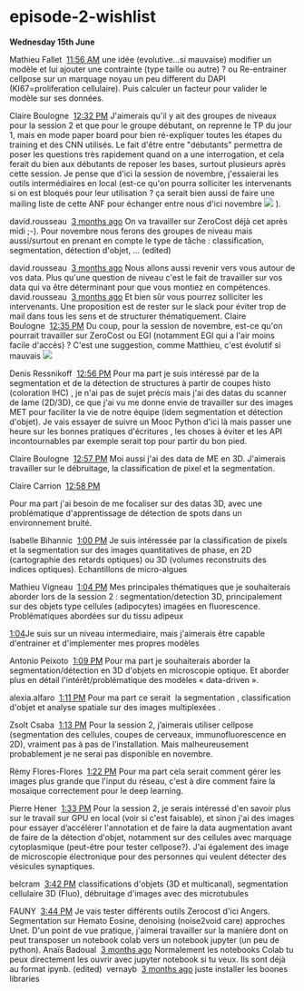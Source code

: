 # episode-2-wishlist

**Wednesday 15th June**

﻿Mathieu Fallet  [11:56 AM](https://anfdeepscopie.slack.com/archives/C03LEDH71UY/p1655286968366469)
une idée (evolutive...si mauvaise) modifier un modèle et lui ajouter une contrainte (type taille ou autre) ? ou Re-entrainer cellpose sur un marquage noyau un peu different du DAPI (KI67=proliferation cellulaire). Puis calculer un facteur pour valider le modèle sur ses données.



Claire Boulogne  [12:32 PM](https://anfdeepscopie.slack.com/archives/C03LEDH71UY/p1655289127485519)
J'aimerais qu'il y ait des groupes de niveaux pour la session 2 et que pour le groupe débutant, on reprenne le TP du jour 1, mais en mode paper board pour bien ré-expliquer toutes les étapes du training et des CNN utilisés. Le fait d'être entre "débutants" permettra de poser les questions très rapidement quand on a une interrogation, et cela ferait du bien aux débutants de reposer les bases, surtout plusieurs après cette session.
Je pense que d'ici la session de novembre, j'essaierai les outils intermédiaires en local (est-ce qu'on pourra solliciter les intervenants si on est bloqués pour leur utilisation ? ça serait bien aussi de faire une mailing liste de cette ANF pour échanger entre nous d'ici novembre ![](https://a.slack-edge.com/production-standard-emoji-assets/14.0/google-medium/1f609@2x.png) ).

david.rousseau  [3 months ago](https://anfdeepscopie.slack.com/archives/C03LEDH71UY/p1655289395093999?thread_ts=1655289127.485519&cid=C03LEDH71UY)
On va travailler sur ZeroCost déjà cet après midi ;-). Pour novembre nous ferons des groupes de niveau mais aussi/surtout en prenant en compte le type de tâche : classification, segmentation, détection d'objet, ... (edited) 

david.rousseau  [3 months ago](https://anfdeepscopie.slack.com/archives/C03LEDH71UY/p1655289437103739?thread_ts=1655289127.485519&cid=C03LEDH71UY)
Nous allons aussi revenir vers vous autour de vos data. Plus qu'une question de niveau c'est le fait de travailler sur vos data qui va être déterminant pour que vous montiez en compétences.
david.rousseau  [3 months ago](https://anfdeepscopie.slack.com/archives/C03LEDH71UY/p1655289533623679?thread_ts=1655289127.485519&cid=C03LEDH71UY)
Et bien sûr vous pourrez solliciter les intervenants. Une proposition est de rester sur le slack pour éviter trop de mail dans tous les sens et de structurer thématiquement.
Claire Boulogne  [12:35 PM](https://anfdeepscopie.slack.com/archives/C03LEDH71UY/p1655289315914709)
Du coup, pour la session de novembre, est-ce qu'on pourrait travailler sur ZeroCost ou EGI (notamment EGI qui a l'air moins facile d'accès) ? C'est une suggestion, comme Matthieu, c'est évolutif si mauvais ![](https://a.slack-edge.com/production-standard-emoji-assets/14.0/google-medium/1f642@2x.png)

Denis Ressnikoff  [12:56 PM](https://anfdeepscopie.slack.com/archives/C03LEDH71UY/p1655290561112249)
Pour ma part je suis intéressé par de la segmentation et de la détection de structures à partir de coupes histo (coloration IHC) , je n'ai pas de sujet précis mais j'ai des datas du scanner de lame (2D/3D), ce que j'ai vu me donne envie de travailler sur des images MET pour faciliter la vie de notre équipe (idem segmentation et détection d'objet). Je vais essayer de suivre un Mooc Python d'ici là mais passer une heure sur les bonnes pratiques d'écritures , les choses à éviter et les API incontournables par exemple serait top pour partir du bon pied.



Claire Boulogne  [12:57 PM](https://anfdeepscopie.slack.com/archives/C03LEDH71UY/p1655290667829839)
Moi aussi j'ai des data de ME en 3D. J'aimerais travailler sur le débruitage, la classification de pixel et la segmentation.



Claire Carrion  [12:58 PM](https://anfdeepscopie.slack.com/archives/C03LEDH71UY/p1655290696611659)

Pour ma part j'ai besoin de me focaliser sur des datas 3D, avec une problématique d'apprentissage de détection de spots dans un environnement bruité.



Isabelle Bihannic  [1:00 PM](https://anfdeepscopie.slack.com/archives/C03LEDH71UY/p1655290850241639)
Je suis intéressée par la classification de pixels et la segmentation sur des images quantitatives de phase, en 2D (cartographie des retards optiques) ou 3D (volumes reconstruits des indices optiques). Echantillons de micro-algues




Mathieu Vigneau  [1:04 PM](https://anfdeepscopie.slack.com/archives/C03LEDH71UY/p1655291044788149)
Mes principales thématiques que je souhaiterais aborder lors de la session 2 : segmentation/detection 3D, principalement sur des objets type cellules (adipocytes) imagées en fluorescence. Problématiques abordées sur du tissu adipeux

[1:04](https://anfdeepscopie.slack.com/archives/C03LEDH71UY/p1655291091182729)Je suis sur un niveau intermediaire, mais j'aimerais être capable d'entrainer et d'implementer mes propres modèles


Antonio Peixoto  [1:09 PM](https://anfdeepscopie.slack.com/archives/C03LEDH71UY/p1655291388425599)
Pour ma part je souhaiterais aborder la segmentation/détection en 3D d'objets en microscopie optique. Et aborder plus en détail l'intérêt/problématique des modèles « data-driven ».

alexia.alfaro  [1:11 PM](https://anfdeepscopie.slack.com/archives/C03LEDH71UY/p1655291503581039)
Pour ma part ce serait  la segmentation , classification d'objet et analyse spatiale sur des images multiplexées .

Zsolt Csaba  [1:13 PM](https://anfdeepscopie.slack.com/archives/C03LEDH71UY/p1655291619403789)
Pour la session 2, j’aimerais utiliser cellpose (segmentation des cellules, coupes de cerveaux, immunofluorescence en 2D), vraiment pas à pas de l’installation. Mais malheureusement probablement je ne serai pas disponible en novembre.

Rémy Flores-Flores  [1:22 PM](https://anfdeepscopie.slack.com/archives/C03LEDH71UY/p1655292158497499)
Pour ma part cela serait comment gérer les images plus grande que l'input du réseau, c'est à dire comment faire la mosaïque correctement pour le deep learning.

Pierre Hener  [1:33 PM](https://anfdeepscopie.slack.com/archives/C03LEDH71UY/p1655292809252939)
Pour la session 2, je serais intéressé d'en savoir plus sur le travail sur GPU en local (voir si c'est faisable), et sinon j'ai des images pour essayer d’accélérer l'annotation et de faire la data augmentation avant de faire de la détection d'objet, notamment sur des cellules avec marquage cytoplasmique (peut-être pour tester cellpose?). J'ai également des image de microscopie électronique pour des personnes qui veulent détecter des vésicules synaptiques.


belcram  [3:42 PM](https://anfdeepscopie.slack.com/archives/C03LEDH71UY/p1655300531239869)
classifications d'objets (3D et multicanal), segmentation cellulaire 3D (Fluo), débruitage d'images avec des microtubules



FAUNY  [3:44 PM](https://anfdeepscopie.slack.com/archives/C03LEDH71UY/p1655300661081659)
Je vais tester différents outils Zerocost d'ici Angers. Segmentation sur Hemato Eosine, denoising (noise2void care) approches Unet. D'un point de vue pratique, j'aimerai travailler sur la manière dont on peut transposer un notebook colab vers un notebook jupyter (un peu de python).
Anaïs Badoual  [3 months ago](https://anfdeepscopie.slack.com/archives/C03LEDH71UY/p1655303582788379?thread_ts=1655300661.081659&cid=C03LEDH71UY)
Normalement les notebooks Colab tu peux directement les ouvrir avec jupyter notebook si tu veux. Ils sont déjà au format ipynb. (edited) 
vernayb  [3 months ago](https://anfdeepscopie.slack.com/archives/C03LEDH71UY/p1655303882447809?thread_ts=1655300661.081659&cid=C03LEDH71UY)
juste installer les boones libraries













